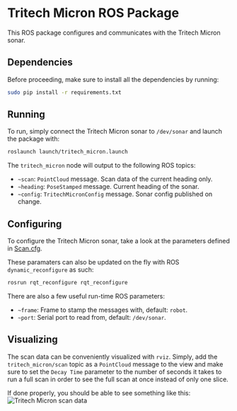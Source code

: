 Tritech Micron ROS Package
==========================

This ROS package configures and communicates with the Tritech Micron sonar.

Dependencies
------------
Before proceeding, make sure to install all the dependencies by running:

```bash
sudo pip install -r requirements.txt
```

Running
-------
To run, simply connect the Tritech Micron sonar to `/dev/sonar` and launch the
package with:

```bash
roslaunch launch/tritech_micron.launch
```

The `tritech_micron` node will output to the following ROS topics:
- `~scan`: `PointCloud` message. Scan data of the current heading only.
- `~heading`: `PoseStamped` message. Current heading of the sonar.
- `~config`: `TritechMicronConfig` message. Sonar config published on change.

Configuring
-----------
To configure the Tritech Micron sonar, take a look at the parameters defined in
[Scan.cfg](cfg/Scan.cfg).

These paramaters can also be updated on the fly with ROS `dynamic_reconfigure`
as such:

```bash
rosrun rqt_reconfigure rqt_reconfigure
```

There are also a few useful run-time ROS parameters:
- `~frame`: Frame to stamp the messages with, default: `robot`.
- `~port`: Serial port to read from, default: `/dev/sonar`.

Visualizing
-----------
The scan data can be conveniently visualized with `rviz`.
Simply, add the `tritech_micron/scan` topic as a `PointCloud` message to the
view and make sure to set the `Decay Time` parameter to the number of seconds
it takes to run a full scan in order to see the full scan at once instead of
only one slice.

If done properly, you should be able to see something like this:
![Tritech Micron scan data](https://cloud.githubusercontent.com/assets/723610/10464518/1f73efda-71b8-11e5-8654-8dc300471692.png)
